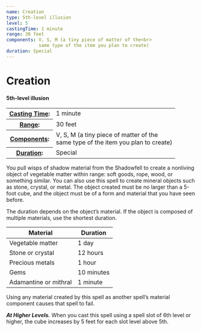 ```yaml
---
name: Creation
type: 5th-level illusion
level: 5
castingTime: 1 minute
range: 30 feet
components: V, S, M (a tiny piece of matter of the<br>
			same type of the item you plan to create)
duration: Special
---
```


Creation
========

#### 5th-level illusion

<table cellspacing="0" class="statBlock"><tbody><tr><th><a href="/srd/spellcasting/castingASpell.htm#castingtime">Casting Time</a>:</th><td>1 minute</td></tr><tr><th><a href="/srd/spellcasting/castingASpell.htm#range">Range</a>:</th><td>30 feet</td></tr><tr><th><a href="/srd/spellcasting/castingASpell.htm#components">Components</a>:</th><td>V, S, M (a tiny piece of matter of the<br>same type of the item you plan to create)</td></tr><tr><th><a href="/srd/spellcasting/castingASpell.htm#duration">Duration</a>:</th><td>Special</td></tr></tbody></table>

You pull wisps of shadow material from the Shadowfell to create a nonliving object of vegetable matter within range: soft goods, rope, wood, or something similar. You can also use this spell to create mineral objects such as stone, crystal, or metal. The object created must be no larger than a 5-foot cube, and the object must be of a form and material that you have seen before.

The duration depends on the object’s material. If the object is composed of multiple materials, use the shortest duration.

| Material | Duration |
| --- | --- |
| Vegetable matter | 1 day |
| Stone or crystal | 12 hours |
| Precious metals | 1 hour |
| Gems | 10 minutes |
| Adamantine or mithral | 1 minute |

Using any material created by this spell as another spell’s material component causes that spell to fail.

_**At Higher Levels.**_ When you cast this spell using a spell slot of 6th level or higher, the cube increases by 5 feet for each slot level above 5th.